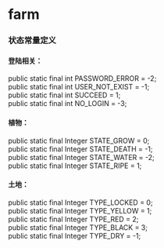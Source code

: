 # farm

### 状态常量定义

#### 登陆相关：
public static final int PASSWORD_ERROR = -2;  
public static final int USER_NOT_EXIST = -1;  
public static final int SUCCEED = 1;  
public static final int NO_LOGIN = -3; 

#### 植物：
public static final Integer STATE_GROW = 0;  
public static final Integer STATE_DEATH = -1;  
public static final Integer STATE_WATER = -2;  
public static final Integer STATE_RIPE = 1;  

#### 土地：
public static final Integer TYPE_LOCKED = 0;  
public static final Integer TYPE_YELLOW = 1;  
public static final Integer TYPE_RED = 2;  
public static final Integer TYPE_BLACK = 3;  
public static final Integer TYPE_DRY = -1;  
